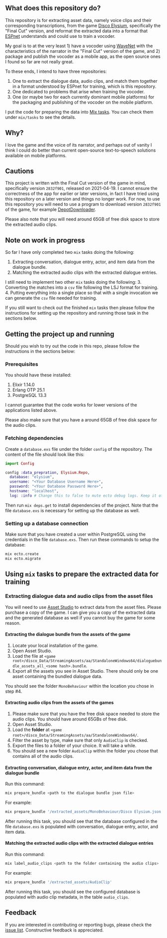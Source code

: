 ## What does this repository do?

This repository is for extracting asset data, namely voice clips and their corresponding transcriptions, from the game [Disco Elysium](https://zaumstudio.com/#disco-elysium), specifically the "Final Cut" version, and reformat the extracted data into a format that [ESPnet](https://github.com/espnet/espnet) understands and could use to train a vocoder.

My goal is to at the very least 1) have a vocoder using [WaveNet](https://arxiv.org/abs/1609.03499) with the characteristics of the narrator in the "Final Cut" version of the game, and 2) package and publish the vocoder as a mobile app, as the open source ones I found so far are not really great.

To these ends, I intend to have three repositories:
1. One to extract the dialogue data, audio clips, and match them together in a format understood by ESPnet for training, which is this repository.
2. One dedicated to problems that arise when training the vocoder.
3. One (or maybe two for each currently dominant mobile platforms) for the packaging and publishing of the vocoder on the mobile platform.

I put the code for preparing the data into [Mix tasks](https://hexdocs.pm/mix/1.12/Mix.Task.html). You can check them under `mix/tasks` to see the details.

## Why?

I love the game and the voice of its narrator, and perhaps out of vanity I think I could do better than current open-source text-to-speech solutions available on mobile platforms.

## Cautions

This project is written with the Final Cut version of the game in mind, specifically version `2832f901`, released on 2021-04-19. I cannot ensure the correctness of the app for earlier or later versions, in fact I have tried using this repository on a later version and things no longer work. For now, to use this repository you will need to use a program to download version `2832f901` of the game, for example [DepotDownloader](https://github.com/SteamRE/DepotDownloader).

Please also note that you will need around 65GB of free disk space to store the extracted audio clips.

## Note on work in progress
So far I have only completed two `mix` tasks doing the following:

1. Extracting conversation, dialogue entry, actor, and item data from the dialogue bundle.
2. Matching the extracted audio clips with the extracted dialogue entries.

I still need to implement two other `mix` tasks doing the following:
3. Converting the matches into a `csv` file following the LSJ format for training.
4. Putting everything into a single place so that with a single invocation we can generate the `csv` file needed for training.

If you still want to check out the finished `mix` tasks then please follow the instructions for setting up the repository and running those task in the sections below.

## Getting the project up and running
Should you wish to try out the code in this repo, please follow the instructions in the sections below:

### Prerequisites

You should have these installed:

1. Elixir 1.14.0
2. Erlang OTP 25.1
2. PostgreSQL 13.3

I cannot guarantee that the code works for lower versions of the applications listed above.

Please also make sure that you have a around 65GB of free disk space for the audio clips.

### Fetching dependencies
Create a `database.exs` file under the folder `config` of the repository. The content of the file should look like this:

```Elixir
import Config

config :data_prepration, Elysium.Repo,
  database: "elysium",
  username: "<Your Database Username Here>",
  password: "<Your Database Password Here>",
  hostname: "localhost",
  log: :info # Change this to false to mute ecto debug logs. Keep it otherwise.
```

Then run `mix deps.get` to install dependencies of the project. Note that the file `database.exs` is necessary for setting up the database as well.

### Setting up a database connection

Make sure that you have created a user within PostgreSQL using the credentials in the file `database.exs`. Then run these commands to setup the database:

```Bash
mix ecto.create
mix ecto.migrate
```

## Using `mix` tasks to prepare the extracted data for training

### Extracting dialogue data and audio clips from the asset files
You will need to use [Asset Studio](https://github.com/Perfare/AssetStudio/) to extract data from the asset files. Please purchase a copy of the game. I can give you a copy of the extracted data and the generated database as well if you cannot buy the game for some reason.

#### Extracting the dialogue bundle from the assets of the game
1. Locate your local installation of the game.
2. Open Asset Studio.
3. Load the file at `<game root>/disco_Data/StreamingAssets/aa/StandaloneWindows64/dialoguebundle_assets_all_<some hash>.bundle`.
4. Export all the assets you see in Asset Studio. There should only be one asset containing the bundled dialogue data.

You should see the folder `MonoBehaviour` within the location you chose in step #4.

#### Extracting audio clips from the assets of the games
1. Please make sure that you have the free disk space needed to store the audio clips. You should have around 65GBs of free disk.
2. Open Asset Studio.
3. Load the **folder** at  `<game root>/disco_Data/StreamingAssets/aa/StandaloneWindows64/`.
4. Filter the asset by type, make sure that only `AudioClip` is checked.
5. Export the files to a folder of your choice. It will take a while.
6. You should see a new folder `AudioClip` within the folder you chose that contains all of the audio clips.

#### Extracting conversation, dialogue entry, actor, and item data from the dialogue bundle
Run this command:

```Bash
mix prepare_bundle <path to the dialogue bundle json file>
```

For example:

```Bash
mix prepare_bundle '/extracted_assets/MonoBehaviour/Disco Elysium.json'
```

After running this task, you should see that the database configured in the file `database.exs` is populated with conversation, dialogue entry, actor, and item data.

#### Matching the extracted audio clips with the extracted dialogue entries
Run this command:

```Bash
mix label_audio_clips <path to the folder containing the audio clips>
```

For example:

```Bash
mix prepare_bundle '/extracted_assets/AudioClip'
```
After running this task, you should see the configured database is populated with audio clip metadata, in the table `audio_clips`.

## Feedback
If you are interested in contributing or reporting bugs, please check the [issue list](https://github.com/ngtban/wavenet_de_data_prep/issues). Constructive feedback is appreciated.

